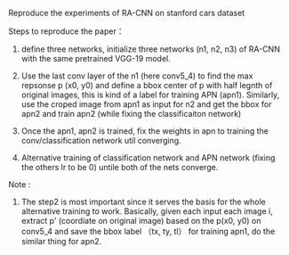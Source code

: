 Reproduce the experiments of RA-CNN on stanford cars dataset


Steps to reproduce the paper：

1. define three networks, initialize three networks (n1, n2, n3) of RA-CNN with the same pretrained VGG-19 model.

2. Use the last conv layer of the n1 (here conv5_4) to find the max repsonse p (x0, y0) and define a bbox center of p with half legnth of original images, this is kind of a label for training APN (apn1). Similarly, use the croped image from apn1 as input for n2 and get the bbox for apn2 and train apn2 (while fixing the classificaiton network)

3. Once the apn1, apn2 is trained, fix the weights in apn to training the conv/classification network util converging.

4. Alternative training of classification network and APN network (fixing the others lr to be 0) untile both of the nets converge.



Note :

1. The step2 is most important since it serves the basis for the whole alternative training to work. Basically, given each input each image i, extract p' (coordiate on original image) based on the p(x0, y0) on conv5_4 and save the bbox label （tx, ty, tl） for training apn1, do the similar thing for apn2. 
